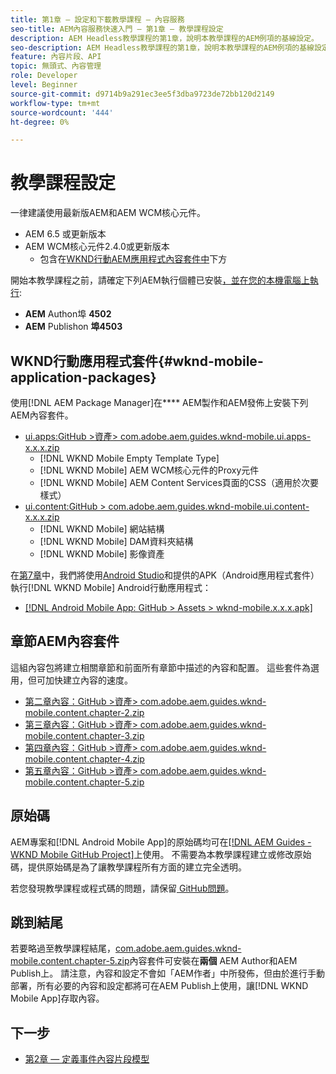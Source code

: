 ```yaml
---
title: 第1章 — 設定和下載教學課程 — 內容服務
seo-title: AEM內容服務快速入門 — 第1章 — 教學課程設定
description: AEM Headless教學課程的第1章，說明本教學課程的AEM例項的基線設定。
seo-description: AEM Headless教學課程的第1章，說明本教學課程的AEM例項的基線設定。
feature: 內容片段、API
topic: 無頭式、內容管理
role: Developer
level: Beginner
source-git-commit: d9714b9a291ec3ee5f3dba9723de72bb120d2149
workflow-type: tm+mt
source-wordcount: '444'
ht-degree: 0%

---
```



# 教學課程設定

一律建議使用最新版AEM和AEM WCM核心元件。

* AEM 6.5 或更新版本
* AEM WCM核心元件2.4.0或更新版本
   * 包含在[WKND行動AEM應用程式內容套件中](#wknd-mobile-application-packages)下方

開始本教學課程之前，請確定下列AEM執行個體已安裝[，並在您的本機電腦上執行](https://helpx.adobe.com/experience-manager/6-5/sites/deploying/using/deploy.html#Default%20Local%20Install):

* **AEM** Authon埠 **4502**
* **AEM** Publishon **埠4503**

## WKND行動應用程式套件{#wknd-mobile-application-packages}

使用[!DNL AEM Package Manager]在&#x200B;**** AEM製作和AEM發佈上安裝下列AEM內容套件。

* [ui.apps:GitHub >資產> com.adobe.aem.guides.wknd-mobile.ui.apps-x.x.x.zip](https://github.com/adobe/aem-guides-wknd-mobile/releases/latest)
   * [!DNL WKND Mobile Empty Template Type]
   * [!DNL WKND Mobile] AEM WCM核心元件的Proxy元件
   * [!DNL WKND Mobile] AEM Content Services頁面的CSS（適用於次要樣式）
* [ui.content:GitHub > com.adobe.aem.guides.wknd-mobile.ui.content-x.x.x.zip](https://github.com/adobe/aem-guides-wknd-mobile/releases/latest)
   * [!DNL WKND Mobile] 網站結構
   * [!DNL WKND Mobile] DAM資料夾結構
   * [!DNL WKND Mobile] 影像資產

在[第7章](./chapter-7.md)中，我們將使用[Android Studio](https://developer.android.com/studio)和提供的APK（Android應用程式套件）執行[!DNL WKND Mobile] Android行動應用程式：

* [[!DNL Android Mobile App: GitHub > Assets > wknd-mobile.x.x.x.apk]](https://github.com/adobe/aem-guides-wknd-mobile/releases/latest)

## 章節AEM內容套件

這組內容包將建立相關章節和前面所有章節中描述的內容和配置。 這些套件為選用，但可加快建立內容的速度。

* [第二章內容：GitHub >資產> com.adobe.aem.guides.wknd-mobile.content.chapter-2.zip](https://github.com/adobe/aem-guides-wknd-mobile/releases/latest)
* [第三章內容：GitHub >資產> com.adobe.aem.guides.wknd-mobile.content.chapter-3.zip](https://github.com/adobe/aem-guides-wknd-mobile/releases/latest)
* [第四章內容：GitHub >資產> com.adobe.aem.guides.wknd-mobile.content.chapter-4.zip](https://github.com/adobe/aem-guides-wknd-mobile/releases/latest)
* [第五章內容：GitHub >資產> com.adobe.aem.guides.wknd-mobile.content.chapter-5.zip](https://github.com/adobe/aem-guides-wknd-mobile/releases/latest)

## 原始碼

AEM專案和[!DNL Android Mobile App]的原始碼均可在[[!DNL AEM Guides - WKND Mobile GitHub Project]](https://github.com/adobe/aem-guides-wknd-mobile)上使用。 不需要為本教學課程建立或修改原始碼，提供原始碼是為了讓教學課程所有方面的建立完全透明。

若您發現教學課程或程式碼的問題，請保留[ GitHub問題](https://github.com/adobe/aem-guides-wknd-mobile/issues)。

## 跳到結尾

若要略過至教學課程結尾，[com.adobe.aem.guides.wknd-mobile.content.chapter-5.zip](https://github.com/adobe/aem-guides-wknd-mobile/releases/latest)內容套件可安裝在&#x200B;**兩個** AEM Author和AEM Publish上。 請注意，內容和設定不會如「AEM作者」中所發佈，但由於進行手動部署，所有必要的內容和設定都將可在AEM Publish上使用，讓[!DNL WKND Mobile App]存取內容。


## 下一步

* [第2章 — 定義事件內容片段模型](./chapter-2.md)
